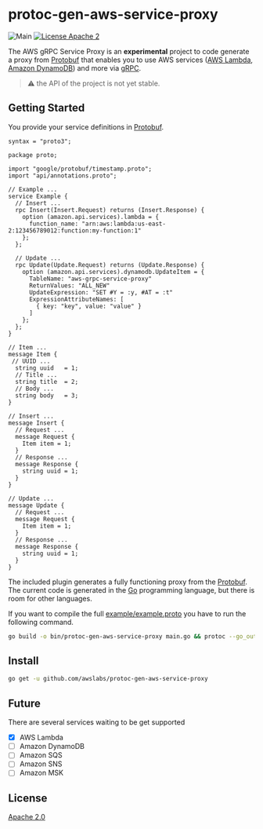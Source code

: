 # protoc-gen-aws-service-proxy

![Main](https://github.com/awslabs/aws-lambda-dart-runtime/workflows/Main/badge.svg?branch=master)
[![License Apache 2](https://img.shields.io/badge/License-Apache2-blue.svg)](https://www.apache.org/licenses/LICENSE-2.0)

The AWS gRPC Service Proxy is an **experimental** project to code generate a proxy from [Protobuf](https://developers.google.com/protocol-buffers) that enables you to use AWS services ([AWS Lambda](https://aws.amazon.com/lambda/), [Amazon DynamoDB](https://aws.amazon.com/dynamodb/)) and more via [gRPC](https://grpc.io/).

> :warning: the API of the project is not yet stable.

## Getting Started

You provide your service definitions in [Protobuf](https://developers.google.com/protocol-buffers).

```
syntax = "proto3";

package proto;

import "google/protobuf/timestamp.proto";
import "api/annotations.proto";

// Example ...
service Example {
  // Insert ...
  rpc Insert(Insert.Request) returns (Insert.Response) {
    option (amazon.api.services).lambda = {
      function_name: "arn:aws:lambda:us-east-2:123456789012:function:my-function:1"
    };
  };

  // Update ...
  rpc Update(Update.Request) returns (Update.Response) {
    option (amazon.api.services).dynamodb.UpdateItem = {
      TableName: "aws-grpc-service-proxy"
      ReturnValues: "ALL_NEW"
      UpdateExpression: "SET #Y = :y, #AT = :t"
      ExpressionAttributeNames: [
        { key: "key", value: "value" }
      ]
    };
  };
}

// Item ...
message Item {
 // UUID ...
  string uuid   = 1;
  // Title ...
  string title  = 2;
  // Body ...
  string body   = 3;
}

// Insert ...
message Insert {
  // Request ...
  message Request {
    Item item = 1;
  }
  // Response ...
  message Response {
    string uuid = 1;
  }
}

// Update ...
message Update {
  // Request ...
  message Request {
    Item item = 1;
  }
  // Response ...
  message Response {
    string uuid = 1;
  }
}
```

The included plugin generates a fully functioning proxy from the [Protobuf](https://developers.google.com/protocol-buffers). The current code is generated in the [Go](https://golang.org/) programming language, but there is room for other languages.

If you want to compile the full [example/example.proto](example.proto) you have to run the following command.

```bash
go build -o bin/protoc-gen-aws-service-proxy main.go && protoc --go_out=plugins=grpc:. --go_opt=paths=source_relative --aws-service-proxy_out=. --plugin=bin/protoc-gen-aws-service-proxy -I ./ example/example.proto
```

## Install

```bash
go get -u github.com/awslabs/protoc-gen-aws-service-proxy
```

## Future

There are several services waiting to be get supported

- [x] AWS Lambda
- [ ] Amazon DynamoDB
- [ ] Amazon SQS
- [ ] Amazon SNS
- [ ] Amazon MSK

## License

[Apache 2.0](/LICENSE)

